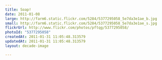 ```yaml
---
title: Soap!
date: 2011-01-08
large: http://farm6.static.flickr.com/5284/5377295058_5e7da3e1ae_b.jpg
small: http://farm6.static.flickr.com/5284/5377295058_5e7da3e1ae_s.jpg
flickrUrl: http://www.flickr.com/photos/pftqg/5377295058/
photoId: "5377295058"
createdAt: 2011-01-31 11:05:48.313579
updatedAt: 2011-01-31 11:05:48.313579
layout: decade-image

---
```


